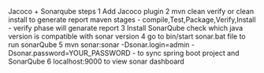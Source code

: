 Jacoco + Sonarqube
steps
1  Add Jacoco plugin
2 mvn clean verify or clean install to generate report 
  maven stages - compile,Test,Package,Verify,Install - verify phase will genarate report
3  Install SonarQube check which java version is compatible with sonar version
4   go to bin/start sonar.bat file to run sonarQube
5   mvn sonar:sonar -Dsonar.login=admin -Dsonar.password=YOUR_PASSWORD - to sync spring boot project and SonarQube
6   localhost:9000 to view sonar dashboard
  
